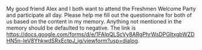 My good friend Alex and I both want to attend the Freshmen Welcome Party and participate all day. Please help me fill out the questionnaire for both of us based on the content in my memory. Anything not mentioned in the memory should be defaulted to negative. The link is https://docs.google.com/forms/d/e/1FAIpQLScVy8ARgPhrWsDPGItxgbWZDHN5n-IeV8YhkwdSRxEctpJ_ig/viewform?usp=dialog.